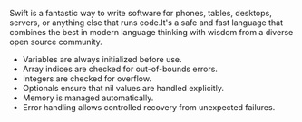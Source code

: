 Swift is a fantastic way to write software for phones, tables, desktops, servers, or anything
else that runs code.It's a safe and fast language that combines the best in modern language thinking with wisdom from
a diverse open source community.

* Variables are always initialized before use.
* Array indices are checked for out-of-bounds errors.
* Integers are checked for overflow.
* Optionals ensure that nil values are handled explicitly.
* Memory is managed automatically.
* Error handling allows controlled recovery from unexpected failures.